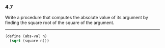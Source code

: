 ### 4.7

Write a procedure that computes the absolute value of its argument by finding the square root of the square of the argument.

***

~~~scheme
(define (abs-val n)
  (sqrt (square n)))
~~~